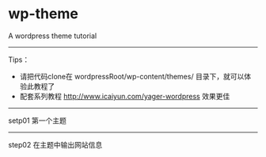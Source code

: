 wp-theme
========

A wordpress theme tutorial

--------
Tips：
 - 请把代码clone在 wordpressRoot/wp-content/themes/ 目录下，就可以体验此教程了
 - 配套系列教程 http://www.icaiyun.com/yager-wordpress 效果更佳
--------

setp01 第一个主题

--------

step02 在主题中输出网站信息
    
